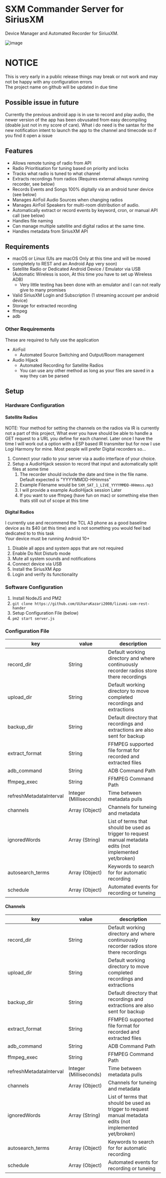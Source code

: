 # SXM Commander Server for SiriusXM
Device Manager and Automated Recorder for SiriusXM.

![image](https://github.com/user-attachments/assets/3af0c012-afe1-4bf8-abc2-eb9e831bb7b5)


# NOTICE
This is very early in a public release things may break or not work and may not be happy with any configuration errors<br>
The project name on github will be updated in due time

## Possible issue in future
Currently the previous android app is in use to record and play audio, the newer version of the app has been obvusated from easy decompiling (doable just not in my score of care). What i do need is the santax for the new notification intent to launch the app to the channel and timecode so if you find it open a issue 

## Features
* Allows remote tuning of radio from API
* Radio Prioritisation for tuning based on priority and locks
* Tracks what radio is tuned to what channel
* Extracts recordings from radios (Requires external allways running recorder, see below)
* Records Events and Songs 100% digitally via an android tuner device (see below)
* Manages AirFoil Audio Sources when changing radios
* Manages AirFoil Speakers for multi-room distribution of audio.
* Automatically extract or record events by keyword, cron, or manual API call (see below)
* Handles file naming
* Can manage multiple satellite and digital radios at the same time.
* Handles metadata from SiriusXM API

## Requirements
* macOS or Linux (UIs are macOS Only at this time and will be moved completely to REST and an Android App very soon)
* Satellite Radio or Dedicated Android Device / Emulator via USB (Automatic Wireless is soon, At this time you have to set up Wireless ADB)
  * Very little testing has been done with an emulator and I can not really give to many promises
* Valid SiriusXM Login and Subscription (1 streaming account per android device)
* Storage for extracted recording
* ffmpeg
* adb

### Other Requirements
These are required to fully use the application
* AirFoil
  * Automated Source Switching and Output/Room management
* Audio Hijack
  * Automated Recording for Satellite Radios
  * You can use any other method as long as your files are saved in a way they can be parsed
  
## Setup
### Hardware Configuration
#### Satellite Radios
NOTE: Your method for setting the channels on the radios via IR is currently not a part of this project, What ever you have should be able to handle a GET request to a URL you define for each channel. Later once I have the time I will work out a option with a ESP based IR transmiter but for now I use Logi Harmony for mine. Most people will prefer Digital recorders so...
1. Connect your radio to your server via a audio interface of your choice.
2. Setup a AudioHijack session to record that input and automatically split files at some time
   1. The recorder should include the date and time in the file name. Default expected is "YYYYMMDD-HHmmss"
   2. Example Filename would be `SXM_SAT_1_LIVE_YYYYMMDD-HHmmss.mp3`
   3. I will provide a example AudioHijack session Later
   4. If you want to use ffmpeg (have fun on mac) or something else then thats still out of scope at this time

#### Digital Radios
I currently use and recommend the TCL A3 phone as a good baseline device as its $40 (at this time) and is not something you would feel bad dedicated to to this task<br>
Your device must be running Android 10+
1. Disable all apps and system apps that are not required
2. Enable Do Not Disturb mode
3. Mute all system sounds and notifications
4. Connect device via USB
5. Install the SiriusXM App
6. Login and verify its functionality

### Software Configuration
1. Install NodeJS and PM2
2. `git clone https://github.com/UiharuKazari2008/lizumi-sxm-rest-hander`
3. Setup Configuration File (below)
4. `pm2 start server.js`

### Configuration File
|key|value|description|
|---|---|---|
|record_dir|String|Default working directory and where continuously recorder radios store there recordings|
|upload_dir|String|Default working directory to move completed recordings and extractions|
|backup_dir|String|Default directory that recordings and extractions are also sent for backup|
|extract_format|String|FFMPEG supported file format for recorded and extracted files|
|adb_command|String|ADB Command Path|
|ffmpeg_exec|String|FFMPEG Command Path|
|refreshMetadataInterval|Integer (Milliseconds)|Time between metadata pulls|
|channels|Array (Object)|Channels for tuneing and metadata|
|ignoredWords|Array (String)|List of terms that should be used as trigger to request manual metadata edits (not implemented yet/broken)|
|autosearch_terms|Array (Object)|Keywords to search for for automatic recording|
|schedule|Array (Object)|Automated events for recording or tuneing|

#### Channels
|key|value|description|
|---|---|---|
|record_dir|String|Default working directory and where continuously recorder radios store there recordings|
|upload_dir|String|Default working directory to move completed recordings and extractions|
|backup_dir|String|Default directory that recordings and extractions are also sent for backup|
|extract_format|String|FFMPEG supported file format for recorded and extracted files|
|adb_command|String|ADB Command Path|
|ffmpeg_exec|String|FFMPEG Command Path|
|refreshMetadataInterval|Integer (Milliseconds)|Time between metadata pulls|
|channels|Array (Object)|Channels for tuneing and metadata|
|ignoredWords|Array (String)|List of terms that should be used as trigger to request manual metadata edits (not implemented yet/broken)|
|autosearch_terms|Array (Object)|Keywords to search for for automatic recording|
|schedule|Array (Object)|Automated events for recording or tuneing|
